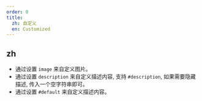 ```yaml
---
order: 0
title:
  zh: 自定义
  en: Customized
---
```


## zh

- 通过设置 `image` 来自定义图片。
- 通过设置 `description` 来自定义描述内容, 支持 `#description`, 如果需要隐藏描述, 传入一个空字符串即可。
- 通过设置 `#default` 来自定义描述内容。
